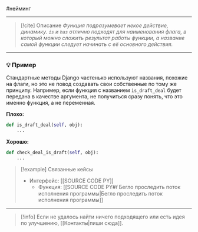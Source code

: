 #нейминг 
***

> [!cite] Описание
>_Функция подразумевает некое действие, динамику. `is` и `has` отлично подходят для наименования флага, в который можно сложить результат работы функции, а название самой функции следует начинать с её основного действия._

***
### 💡 Пример
Стандартные методы Django частенько используют названия, похожие на флаги, но это не повод создавать свои собственные по тому же принципу. Например, если функция с названием `is_draft_deal` будет передана в качестве аргумента, не получиться сразу понять, что это именно функция, а не переменная.

**Плохо:**
```python
def is_draft_deal(self, obj):
	...
```

**Хорошо:**
```python
def check_deal_is_draft(self, obj):
	...
```

> [!example] Связанные кейсы
>- Интерфейс: [[SOURCE CODE PY]]
>	- Функция: [[SOURCE CODE PY#𝑓 Бегло проследить поток исполнения программы|Бегло проследить поток исполнения программы]]

***

> [!info]
> Если не удалось найти ничего подходящего или есть идея по улучшению, [[Контакты|пиши сюда]].
